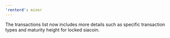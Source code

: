 ```yaml
---
'renterd': minor
---
```


The transactions list now includes more details such as specific transaction types and maturity height for locked siacoin.
